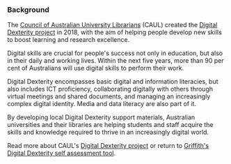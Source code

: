 ### Background

The [Council of Australian University Librarians](https://www.caul.edu.au/) (CAUL) created the [Digital Dexterity project](https://www.caul.edu.au/programs-projects/digital-dexterity-new-skills-learning-and-research-excellence) in 2018, with the aim of helping people develop new skills to boost learning and research excellence.

Digital skills are crucial for people's success not only in education, but also in their daily and working lives. Within the next five years, more than 90 per cent of Australians will use digital skills to perform their work. 

Digital Dexterity encompasses basic digital and information literacies, but also includes ICT proficiency, collaborating digitally with others through virtual meetings and shared documents, and managing an increasingly complex digital identity. Media and data literacy are also part of it. 

By developing local Digital Dexterity support materials, Australian universities and their libraries are helping students and staff acquire the skills and knowledge required to thrive in an increasingly digital world.

Read more about CAUL's [Digital Dexterity project](https://www.caul.edu.au/programs-projects/digital-dexterity-new-skills-learning-and-research-excellence) or return to [Griffith's Digital Dexterity self assessment tool](https://griffithunilibrary.github.io/digital-dexterity/). 

